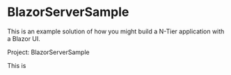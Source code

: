 # BlazorServerSample

This is an example solution of how you might build a N-Tier application with a Blazor UI.

Project: BlazorServerSample

This is 
